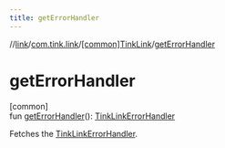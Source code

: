 ```yaml
---
title: getErrorHandler
---
```

//[link](../../../index.html)/[com.tink.link](../index.html)/[[common]TinkLink](index.html)/[getErrorHandler](get-error-handler.html)



# getErrorHandler



[common]\
fun [getErrorHandler](get-error-handler.html)(): [TinkLinkErrorHandler](../../com.tink.link.errorhandler/[common]-tink-link-error-handler/index.html)



Fetches the [TinkLinkErrorHandler](../../com.tink.link.errorhandler/[common]-tink-link-error-handler/index.html).




